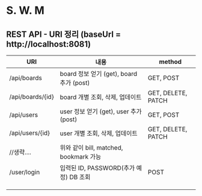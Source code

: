 # S. W. M



## REST API -  URI 정리 (baseUrl = http://localhost:8081)

| URI              | 내용                                     | method             |
| ---------------- | ---------------------------------------- | ------------------ |
| /api/boards      | board 정보 얻기 (get), board 추가 (post) | GET, POST          |
| /api/boards/{id} | board 개별 조회, 삭제, 업데이트          | GET, DELETE, PATCH |
| /api/users       | user 정보 얻기 (get), user 추가 (post)   | GET, POST          |
| /api/users/{id}  | user 개별 조회, 삭제, 업데이트           | GET, DELETE, PATCH |
| //생략....       | 위와 같이 bill, matched, bookmark 가능   |                    |
| /user/login      | 입력된 ID, PASSWORD(추가 예정) DB 조회   | POST               |
|                  |                                          |                    |
|                  |                                          |                    |
|                  |                                          |                    |

